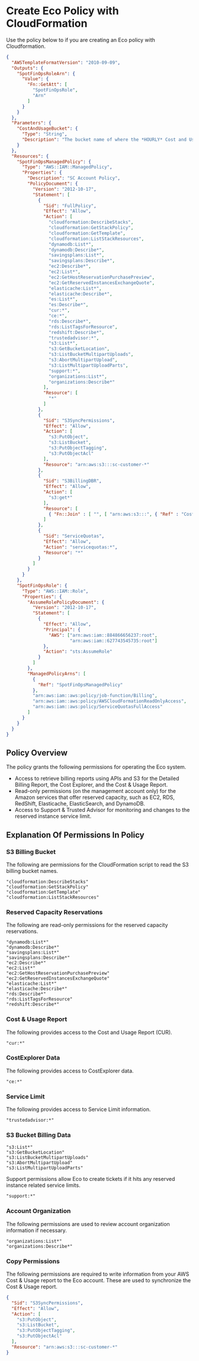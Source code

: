 # Create Eco Policy with CloudFormation

Use the policy below to if you are creating an Eco policy with Cloudformation.

```json
{
  "AWSTemplateFormatVersion": "2010-09-09",
  "Outputs": {
    "SpotFinOpsRoleArn": {
      "Value": {
        "Fn::GetAtt": [
          "SpotFinOpsRole",
          "Arn"
        ]
      }
    }
  },
  "Parameters": {
    "CostAndUsageBucket": {
      "Type": "String",
      "Description": "The bucket name of where the *HOURLY* Cost and Usage Report is located. https://console.aws.amazon.com/billing/home?#/reports"
    }
  },
  "Resources": {
    "SpotFinOpsManagedPolicy": {
      "Type": "AWS::IAM::ManagedPolicy",
      "Properties": {
        "Description": "SC Account Policy",
        "PolicyDocument": {
          "Version": "2012-10-17",
          "Statement": [
            {
              "Sid": "FullPolicy",
              "Effect": "Allow",
              "Action": [
                "cloudformation:DescribeStacks",
                "cloudformation:GetStackPolicy",
                "cloudformation:GetTemplate",
                "cloudformation:ListStackResources",
                "dynamodb:List*",
                "dynamodb:Describe*",
                "savingsplans:List*",
                "savingsplans:Describe*",
                "ec2:Describe*",
                "ec2:List*",
                "ec2:GetHostReservationPurchasePreview",
                "ec2:GetReservedInstancesExchangeQuote",
                "elasticache:List*",
                "elasticache:Describe*",
                "es:List*",
                "es:Describe*",
                "cur:*",
                "ce:*",
                "rds:Describe*",
                "rds:ListTagsForResource",
                "redshift:Describe*",
                "trustedadvisor:*",
                "s3:List*",
                "s3:GetBucketLocation",
                "s3:ListBucketMultipartUploads",
                "s3:AbortMultipartUpload",
                "s3:ListMultipartUploadParts",
                "support:*",
                "organizations:List*",
                "organizations:Describe*"
              ],
              "Resource": [
                "*"
              ]
            },
            {
              "Sid": "S3SyncPermissions",
              "Effect": "Allow",
              "Action": [
                "s3:PutObject",
                "s3:ListBucket",
                "s3:PutObjectTagging",
                "s3:PutObjectAcl"
              ],
              "Resource": "arn:aws:s3:::sc-customer-*"
            },
            {
              "Sid": "S3BillingDBR",
              "Effect": "Allow",
              "Action": [
                "s3:get*"
              ],
              "Resource": [
                { "Fn::Join" : [ "", [ "arn:aws:s3:::", { "Ref" : "CostAndUsageBucket" },"/*"]]}
              ]
            },
            {
              "Sid": "ServiceQuotas",
              "Effect": "Allow",
              "Action": "servicequotas:*",
              "Resource": "*"
            }
          ]
        }
      }
    },
    "SpotFinOpsRole": {
      "Type": "AWS::IAM::Role",
      "Properties": {
        "AssumeRolePolicyDocument": {
          "Version": "2012-10-17",
          "Statement": [
            {
              "Effect": "Allow",
              "Principal": {
                "AWS": ["arn:aws:iam::884866656237:root",
                        "arn:aws:iam::627743545735:root"]
              },
              "Action": "sts:AssumeRole"
            }
          ]
        },
        "ManagedPolicyArns": [
          {
            "Ref": "SpotFinOpsManagedPolicy"
          },
          "arn:aws:iam::aws:policy/job-function/Billing",
          "arn:aws:iam::aws:policy/AWSCloudFormationReadOnlyAccess",
          "arn:aws:iam::aws:policy/ServiceQuotasFullAccess"
        ]
      }
    }
  }
}
```

## Policy Overview

The policy grants the following permissions for operating the Eco system.

- Access to retrieve billing reports using APIs and S3 for the Detailed Billing Report, the Cost Explorer, and the Cost & Usage Report.
- Read-only permissions (on the management account only) for the Amazon services that offer reserved capacity, such as EC2, RDS, RedShift, Elasticache, ElasticSearch, and DynamoDB.
- Access to Support & Trusted Advisor for monitoring and changes to the reserved instance service limit.

## Explanation Of Permissions In Policy

### S3 Billing Bucket

The following are permissions for the CloudFormation script to read the S3 billing bucket names.

```
"cloudformation:DescribeStacks"
"cloudformation:GetStackPolicy"
"cloudformation:GetTemplate"
"cloudformation:ListStackResources"
```

### Reserved Capacity Reservations

The following are read-only permissions for the reserved capacity reservations.

```
"dynamodb:List*"
"dynamodb:Describe*"
"savingsplans:List*"
"savingsplans:Describe*"
"ec2:Describe*"
"ec2:List*"
"ec2:GetHostReservationPurchasePreview"
"ec2:GetReservedInstancesExchangeQuote"
"elasticache:List*"
"elasticache:Describe*"
"rds:Describe*"
"rds:ListTagsForResource"
"redshift:Describe*"
```

### Cost & Usage Report

The following provides access to the Cost and Usage Report (CUR).

`"cur:*"`

### CostExplorer Data

The following provides access to CostExplorer data.

`"ce:*"`

### Service Limit

The following provides access to Service Limit information.

`"trustedadvisor:*"`

### S3 Bucket Billing Data

```
"s3:List*"
"s3:GetBucketLocation"
"s3:ListBucketMultipartUploads"
"s3:AbortMultipartUpload"
"s3:ListMultipartUploadParts"
```

Support permissions allow Eco to create tickets if it hits any reserved instance related service limits.

`"support:*"`

### Account Organization

The following permissions are used to review account organization information if necessary.

```
"organizations:List*"
"organizations:Describe*"
```

### Copy Permissions

The following permissions are required to write information from your AWS Cost & Usage report to the Eco account. These are used to synchronize the Cost & Usage report.

```json
{
  "Sid": "S3SyncPermissions",
  "Effect": "Allow",
  "Action": [
    "s3:PutObject",
    "s3:ListBucket",
    "s3:PutObjectTagging",
    "s3:PutObjectAcl"
  ],
  "Resource": "arn:aws:s3:::sc-customer-*"
}
```
